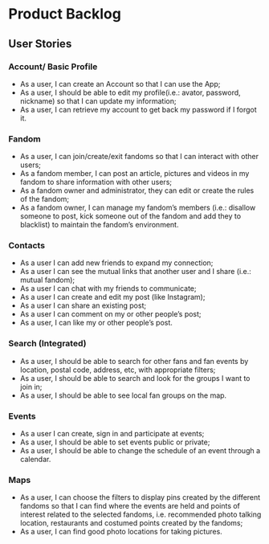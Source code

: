 # Product Backlog

## User Stories

### Account/ Basic Profile

* As a user, I can create an Account so that I can use the App;
* As a user, I should be able to edit my profile(i.e.: avator, password, nickname) so that I can update my information;
* As a user, I can retrieve my account to get back my password if I forgot it.

### Fandom

* As a user, I can join/create/exit fandoms so that I can interact with other users;
* As a fandom member, I can post an article, pictures and videos in my fandom to share information with other users;
* As a fandom owner and administrator, they can edit or create the rules of the fandom;
* As a fandom owner, I can manage my fandom’s members (i.e.: disallow someone to post, kick someone out of the fandom and add they to blacklist) to maintain the fandom’s environment.

### Contacts

* As a user I can add new friends to expand my connection;
* As a user I can see the mutual links that another user and I share (i.e.: mutual fandom);
* As a user I can chat with my friends to communicate;
* As a user I can create and edit my post (like Instagram);
* As a user I can share an existing post;
* As a user I can comment on my or other people’s post;
* As a user, I can like my or other people’s post.

### Search (Integrated)

* As a user, I should be able to search for other fans and fan events by location, postal code, address, etc, with appropriate filters;
* As a user, I should be able to search and look for the groups I want to join in;
* As a user, I should be able to see local fan groups on the map.

### Events

* As a user I can create, sign in and participate at events;
* As a user, I should be able to set events public or private;
* As a user, I should be able to change the schedule of an event through a calendar.

### Maps

* As a user, I can choose the filters to display pins created by the different fandoms so that I can find where the events are held and points of interest related to the selected fandoms, i.e. recommended photo talking location, restaurants and costumed points created by the fandoms;
* As a user, I can find good photo locations for taking pictures.
